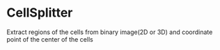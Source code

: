 # CellSplitter
Extract regions of the cells from binary image(2D or 3D) and coordinate point of the center of the cells
